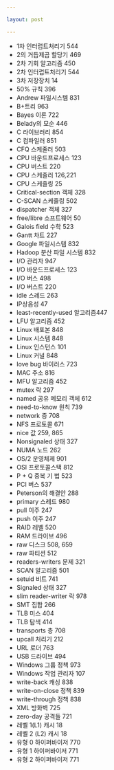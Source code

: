 ```yaml
---

layout: post

---
```


* 1차 인터럽트처리기 544
* 2의 거듭제곱 할당기 469
* 2차 기회 알고리즘 450
* 2차 인터럽트처리기 544
* 3차 저장장치 14
* 50% 규칙 396
* Andrew 파일시스템 831
* B+트리 963
* Bayes 이론 722
* Belady의 모순 446
* C 라이브러리 854
* C 컴파일러 851
* CFQ 스케줄러 503
* CPU 바운드프로세스 123
* CPU 버스트 220
* CPU 스케줄러 126,221
* CPU 스케줄링 25
* Critical-section 객체 328
* C-SCAN 스케줄링 502
* dispatcher 객체 327
* free/libre 소프트웨어 50
* Galois field 수학 523
* Gantt 차트 227
* Google 파일시스템 832
* Hadoop 분산 파일 시스템 832
* I/O 관리자 947
* I/O 바운드프로세스 123
* I/O 버스 498
* I/O 버스트 220
* idle 스레드 263
* IP상음성 47
* least-recently-used 알고리즘447
* LFU 알고리즘 452
* Linux 배포본 848
* Linux 시스템 848
* Linux 인스턴스 101
* Linux 커널 848
* love bug 바이러스 723
* MAC 주소 816
* MFU 알고리즘 452
* mutex 락 297
* named 공유 메모리 객체 612
* need-to-know 원칙 739
* network 증 708
* NFS 프로토콜 671
* nice 값 259, 865
* Nonsignaled 상태 327
* NUMA 노드 262
* OS/2 운영체제 901
* OSI 프로토콜스택 812
* P + Q 중복 기 법 523
* PCI 버스 537
* Peterson의 해결안 288
* primary 스레드 980
* pull 이주 247
* push 이주 247
* RAID 레벨 520
* RAM 드라이브 496
* raw 디스크 508, 659
* raw 파티션 512
* readers-writers 문제 321
* SCAN 알고리즘 501
* setuid 비트 741
* Signaled 상태 327
* slim reader-writer 락 978
* SMT 집합 266
* TLB 미스 404
* TLB 탐색 414
* transports 층 708
* upcall 처리기 212
* URL 로더 763
* USB 드라이브 494
* Windows 그룹 정책 973
* Windows 작업 관리자 107
* write-back 캐싱 838
* write-on-close 정책 839
* write-through 정책 838
* XML 방화벽 725
* zero-day 공격들 721
* 레벨 1(L1) 캐시 18
* 레벨 2 (L2) 캐시 18
* 유형 0 하이퍼바이저 770
* 유형 1 하이퍼바이저 771
* 유형 2 하이퍼바이저 771